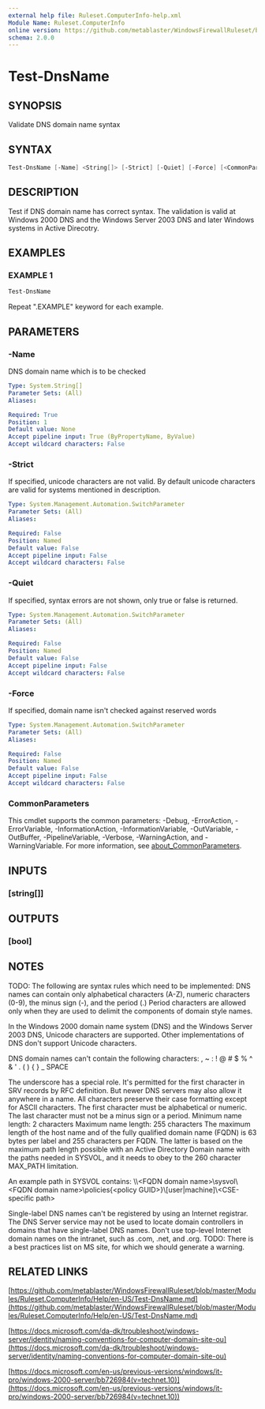 ```yaml
---
external help file: Ruleset.ComputerInfo-help.xml
Module Name: Ruleset.ComputerInfo
online version: https://github.com/metablaster/WindowsFirewallRuleset/blob/master/Modules/Ruleset.ComputerInfo/Help/en-US/Test-DnsName.md
schema: 2.0.0
---
```


# Test-DnsName

## SYNOPSIS

Validate DNS domain name syntax

## SYNTAX

```powershell
Test-DnsName [-Name] <String[]> [-Strict] [-Quiet] [-Force] [<CommonParameters>]
```

## DESCRIPTION

Test if DNS domain name has correct syntax.
The validation is valid at Windows 2000 DNS and the Windows Server 2003 DNS and later Windows
systems in Active Direcotry.

## EXAMPLES

### EXAMPLE 1

```powershell
Test-DnsName
```

Repeat ".EXAMPLE" keyword for each example.

## PARAMETERS

### -Name

DNS domain name which is to be checked

```yaml
Type: System.String[]
Parameter Sets: (All)
Aliases:

Required: True
Position: 1
Default value: None
Accept pipeline input: True (ByPropertyName, ByValue)
Accept wildcard characters: False
```

### -Strict

If specified, unicode characters are not valid.
By default unicode characters are valid for systems mentioned in description.

```yaml
Type: System.Management.Automation.SwitchParameter
Parameter Sets: (All)
Aliases:

Required: False
Position: Named
Default value: False
Accept pipeline input: False
Accept wildcard characters: False
```

### -Quiet

If specified, syntax errors are not shown, only true or false is returned.

```yaml
Type: System.Management.Automation.SwitchParameter
Parameter Sets: (All)
Aliases:

Required: False
Position: Named
Default value: False
Accept pipeline input: False
Accept wildcard characters: False
```

### -Force

If specified, domain name isn't checked against reserved words

```yaml
Type: System.Management.Automation.SwitchParameter
Parameter Sets: (All)
Aliases:

Required: False
Position: Named
Default value: False
Accept pipeline input: False
Accept wildcard characters: False
```

### CommonParameters

This cmdlet supports the common parameters: -Debug, -ErrorAction, -ErrorVariable, -InformationAction, -InformationVariable, -OutVariable, -OutBuffer, -PipelineVariable, -Verbose, -WarningAction, and -WarningVariable. For more information, see [about_CommonParameters](http://go.microsoft.com/fwlink/?LinkID=113216).

## INPUTS

### [string[]]

## OUTPUTS

### [bool]

## NOTES

TODO: The following are syntax rules which need to be implemented:
DNS names can contain only alphabetical characters (A-Z), numeric characters (0-9),
the minus sign (-), and the period (.)
Period characters are allowed only when they are used to delimit the components of domain style names.

In the Windows 2000 domain name system (DNS) and the Windows Server 2003 DNS, Unicode characters are supported.
Other implementations of DNS don't support Unicode characters.

DNS domain names can't contain the following characters:
, ~ : !
@ # $ % ^ & ' .
( ) { } _ SPACE

The underscore has a special role.
It's permitted for the first character in SRV records by RFC definition.
But newer DNS servers may also allow it anywhere in a name.
All characters preserve their case formatting except for ASCII characters.
The first character must be alphabetical or numeric.
The last character must not be a minus sign or a period.
Minimum name length: 2 characters
Maximum name length: 255 characters
The maximum length of the host name and of the fully qualified domain name (FQDN) is 63 bytes per
label and 255 characters per FQDN.
The latter is based on the maximum path length possible with an Active Directory Domain name with the
paths needed in SYSVOL, and it needs to obey to the 260 character MAX_PATH limitation.

An example path in SYSVOL contains:
\\\\\<FQDN domain name\>\sysvol\\\<FQDN domain name\>\policies\{\<policy GUID\>}\\\[user|machine\]\\\<CSE-specific path\>

Single-label DNS names can't be registered by using an Internet registrar.
The DNS Server service may not be used to locate domain controllers in domains that have single-label DNS names.
Don't use top-level Internet domain names on the intranet, such as .com, .net, and .org.
TODO: There is a best practices list on MS site, for which we should generate a warning.

## RELATED LINKS

[https://github.com/metablaster/WindowsFirewallRuleset/blob/master/Modules/Ruleset.ComputerInfo/Help/en-US/Test-DnsName.md](https://github.com/metablaster/WindowsFirewallRuleset/blob/master/Modules/Ruleset.ComputerInfo/Help/en-US/Test-DnsName.md)

[https://docs.microsoft.com/da-dk/troubleshoot/windows-server/identity/naming-conventions-for-computer-domain-site-ou](https://docs.microsoft.com/da-dk/troubleshoot/windows-server/identity/naming-conventions-for-computer-domain-site-ou)

[https://docs.microsoft.com/en-us/previous-versions/windows/it-pro/windows-2000-server/bb726984(v=technet.10)](https://docs.microsoft.com/en-us/previous-versions/windows/it-pro/windows-2000-server/bb726984(v=technet.10))
